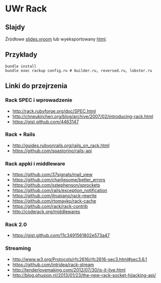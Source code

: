 # UWr Rack

## Slajdy

Źródłowe [slides.vroom](slides.vroom) lub wyeksportowany [html](html/index.html).

## Przykłady

    bundle install
    bundle exec rackup config.ru # builder.ru, reversed.ru, lobster.ru

## Linki do przejrzenia

### Rack SPEC i wprowadzenie

* http://rack.rubyforge.org/doc/SPEC.html
* http://chneukirchen.org/blog/archive/2007/02/introducing-rack.html
* https://gist.github.com/4463147

### Rack + Rails

* http://guides.rubyonrails.org/rails_on_rack.html
* https://github.com/spastorino/rails-api

### Rack appki i middleware

* https://github.com/37signals/mail_view
* https://github.com/charliesome/better_errors
* https://github.com/sstephenson/sprockets
* https://github.com/rails/exception_notification
* https://github.com/jtrupiano/rack-rewrite
* https://github.com/rtomayko/rack-cache
* https://github.com/rack/rack-contrib
* http://coderack.org/middlewares

### Rack 2.0

* https://gist.github.com/11c3491561802e573a47

### Streaming

* http://www.w3.org/Protocols/rfc2616/rfc2616-sec3.html#sec3.6.1
* https://github.com/intridea/rack-stream
* http://tenderlovemaking.com/2012/07/30/is-it-live.html
* http://blog.phusion.nl/2013/01/23/the-new-rack-socket-hijacking-api/

